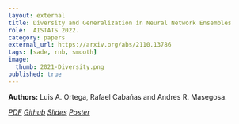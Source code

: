 ```yaml
---
layout: external
title: Diversity and Generalization in Neural Network Ensembles
role:  AISTATS 2022.
category: papers
external_url: https://arxiv.org/abs/2110.13786
tags: [sade, rnb, smooth]
image:
  thumb: 2021-Diversity.png
published: true
---
```


**Authors:** Luis A. Ortega, Rafael Cabañas and Andres R. Masegosa.

<a href="https://arxiv.org/abs/2106.13624"><i class="fa fa-file-pdf-o" aria-hidden="true"> PDF</i></a> 
<a href="https://github.com/StephanLorenzen/MajorityVoteBounds"><i class="fa fa-github" aria-hidden="true" > Github</i></a> 
<a href="/papers/2021-NeurIPS-ImprovedMV-Slides.pdf"><i class="fa fa-line-chart" aria-hidden="true" > Slides</i></a>
<a href="/papers/2021-NeurIPS-ImprovedMV-Poster.pdf"><i class="fa fa-line-chart" aria-hidden="true" > Poster</i></a>
